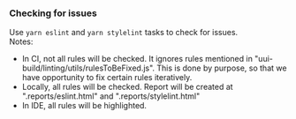 ### Checking for issues

Use ```yarn eslint``` and ```yarn stylelint``` tasks to check for issues. <br>
Notes: 
- In CI, not all rules will be checked. It ignores rules mentioned in "uui-build/linting/utils/rulesToBeFixed.js". This is done by purpose, so that we have opportunity to fix certain rules iteratively.
- Locally, all rules will be checked. Report will be created at ".reports/eslint.html" and ".reports/stylelint.html"
- In IDE, all rules will be highlighted.

